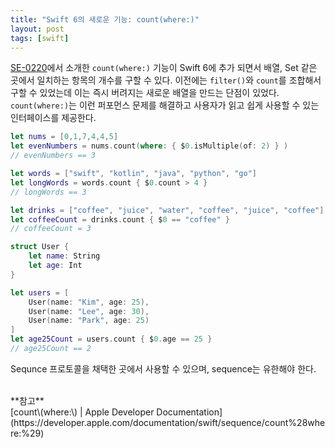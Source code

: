 ```yaml
---
title: "Swift 6의 새로운 기능: count(where:)"
layout: post
tags: [swift]
---
```


[SE-0220](https://github.com/swiftlang/swift-evolution/blob/main/proposals/0220-count-where.md)에서 소개한 `count(where:)` 기능이 Swift 6에 추가 되면서 배열, Set 같은 곳에서 일치하는 항목의 개수를 구할 수 있다. 이전에는 `filter()`와 `count`를 조합해서 구할 수 있었는데 이는 즉시 버려지는 새로운 배열을 만드는 단점이 있었다. `count(where:)`는 이런 퍼포먼스 문제를 해결하고 사용자가 읽고 쉽게 사용할 수 있는 인터페이스를 제공한다.

```swift
let nums = [0,1,7,4,4,5]
let evenNumbers = nums.count(where: { $0.isMultiple(of: 2) } )
// evenNumbers == 3

let words = ["swift", "kotlin", "java", "python", "go"]
let longWords = words.count { $0.count > 4 }
// longWords == 3

let drinks = ["coffee", "juice", "water", "coffee", "juice", "coffee"]
let coffeeCount = drinks.count { $0 == "coffee" }
// coffeeCount = 3

struct User {
    let name: String
    let age: Int
}

let users = [
    User(name: "Kim", age: 25),
    User(name: "Lee", age: 30),
    User(name: "Park", age: 25)
]
let age25Count = users.count { $0.age == 25 }
// age25Count == 2
```

Sequnce 프로토콜을 채택한 곳에서 사용할 수 있으며, sequence는 유한해야 한다.

<br>
**참고**
<br>
[count\(where:\) | Apple Developer Documentation](https://developer.apple.com/documentation/swift/sequence/count%28where:%29)